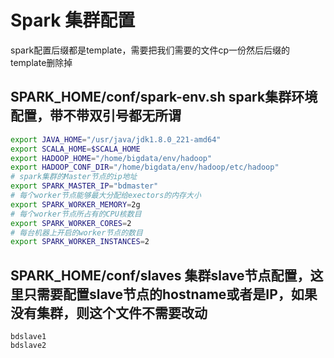 # Spark 集群配置

spark配置后缀都是template，需要把我们需要的文件cp一份然后后缀的template删除掉

## SPARK_HOME/conf/spark-env.sh spark集群环境配置，带不带双引号都无所谓

``` bash
export JAVA_HOME="/usr/java/jdk1.8.0_221-amd64"
export SCALA_HOME=$SCALA_HOME
export HADOOP_HOME="/home/bigdata/env/hadoop"
export HADOOP_CONF_DIR="/home/bigdata/env/hadoop/etc/hadoop"
# spark集群的Master节点的ip地址
export SPARK_MASTER_IP="bdmaster"
# 每个worker节点能够最大分配给exectors的内存大小
export SPARK_WORKER_MEMORY=2g
# 每个worker节点所占有的CPU核数目
export SPARK_WORKER_CORES=2
# 每台机器上开启的worker节点的数目
export SPARK_WORKER_INSTANCES=2
```

## SPARK_HOME/conf/slaves 集群slave节点配置，这里只需要配置slave节点的hostname或者是IP，如果没有集群，则这个文件不需要改动

``` text
bdslave1
bdslave2
```
